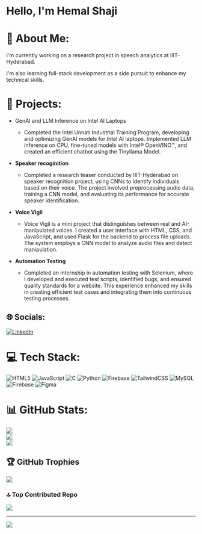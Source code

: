 # Hello, I'm Hemal Shaji 

# 💫 About Me:
I'm currently working on a research project in speech analytics at IIIT-Hyderabad.

I'm also learning full-stack development as a side pursuit to enhance my technical skills.

# 📝 Projects:

- GenAI and LLM Inference on Intel AI Laptops
  - Completed the Intel Unnati Industrial Training Program, developing and optimizing GenAI models for Intel AI laptops. Implemented LLM inference on CPU, fine-tuned models with Intel® OpenVINO™, and created an efficient chatbot using the Tinyllama Model.

- **Speaker recoginition**
  -  Completed a research teaser  conducted by IIIT-Hyderabad on speaker recognition project, using CNNs to identify individuals based on their voice. The project involved preprocessing audio data, training a CNN model, and evaluating its performance for accurate speaker identification.

- **Voice Vigil**
  -  Voice Vigil is a mini project that distinguishes between real and AI-manipulated voices. I created a user interface with HTML, CSS, and JavaScript, and used Flask for the backend to process file uploads. The system employs a CNN model to analyze audio files and detect manipulation.

- **Automation Testing**
  - Completed an internship in automation testing with Selenium, where I developed and executed test scripts, identified bugs, and ensured quality standards for a website. This experience enhanced my skills in creating efficient test cases and integrating them into continuous testing processes.


## 🌐 Socials:
 [![LinkedIn](https://img.shields.io/badge/LinkedIn-%230077B5.svg?logo=linkedin&logoColor=white)](https://linkedin.com/in/hemalshaji) 

# 💻 Tech Stack:
![HTML5](https://img.shields.io/badge/html5-%23E34F26.svg?style=for-the-badge&logo=html5&logoColor=white) ![JavaScript](https://img.shields.io/badge/javascript-%23323330.svg?style=for-the-badge&logo=javascript&logoColor=%23F7DF1E) ![C](https://img.shields.io/badge/c-%2300599C.svg?style=for-the-badge&logo=c&logoColor=white) ![Python](https://img.shields.io/badge/python-3670A0?style=for-the-badge&logo=python&logoColor=ffdd54)  ![Firebase](https://img.shields.io/badge/firebase-%23039BE5.svg?style=for-the-badge&logo=firebase) ![TailwindCSS](https://img.shields.io/badge/tailwindcss-%2338B2AC.svg?style=for-the-badge&logo=tailwind-css&logoColor=white) ![MySQL](https://img.shields.io/badge/mysql-4479A1.svg?style=for-the-badge&logo=mysql&logoColor=white) ![Firebase](https://img.shields.io/badge/firebase-a08021?style=for-the-badge&logo=firebase&logoColor=ffcd34) ![Figma](https://img.shields.io/badge/figma-%23F24E1E.svg?style=for-the-badge&logo=figma&logoColor=white) 
# 📊 GitHub Stats:
![](https://github-readme-stats.vercel.app/api?username=Hemalshaji7&theme=dark&hide_border=false&include_all_commits=false&count_private=false)<br/>
![](https://github-readme-streak-stats.herokuapp.com/?user=Hemalshaji7&theme=dark&hide_border=false)<br/>
![](https://github-readme-stats.vercel.app/api/top-langs/?username=Hemalshaji7&theme=dark&hide_border=false&include_all_commits=false&count_private=false&layout=compact)

## 🏆 GitHub Trophies
![](https://github-profile-trophy.vercel.app/?username=Hemalshaji7&theme=radical&no-frame=false&no-bg=true&margin-w=4)


### 🔝 Top Contributed Repo
![](https://github-contributor-stats.vercel.app/api?username=Hemalshaji7&limit=5&theme=dark&combine_all_yearly_contributions=true)


---
[![](https://visitcount.itsvg.in/api?id=Hemalshaji7&icon=0&color=0)](https://visitcount.itsvg.in)

<!-- Proudly created with GPRM ( https://gprm.itsvg.in ) 
